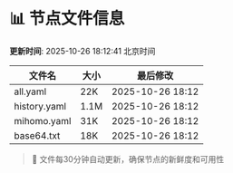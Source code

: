 # 📊 节点文件信息

**更新时间**: 2025-10-26 18:12:41 北京时间

| 文件名 | 大小 | 最后修改 |
|--------|------|----------|
| all.yaml | 22K | 2025-10-26 18:12 |
| history.yaml | 1.1M | 2025-10-26 18:12 |
| mihomo.yaml | 31K | 2025-10-26 18:12 |
| base64.txt | 18K | 2025-10-26 18:12 |

> 🔄 文件每30分钟自动更新，确保节点的新鲜度和可用性
